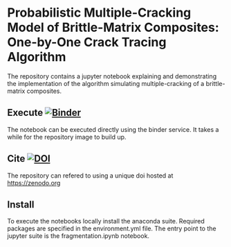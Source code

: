 # Probabilistic Multiple-Cracking Model of Brittle-Matrix Composites: One-by-One Crack Tracing Algorithm

The repository contains a jupyter notebook explaining and demonstrating 
the implementation of the algorithm simulating multiple-cracking 
of a brittle-matrix composites.

## Execute [![Binder](https://mybinder.org/badge.svg)](https://mybinder.org/v2/gh/bmcs-group/bmcs_fragmentation.git/master?urlpath=%2Fapps%2Ffragmentation.ipynb)
The notebook can be executed directly
using the binder service. It takes a while for the repository image to build up.

## Cite [![DOI](https://zenodo.org/badge/265839531.svg)](https://zenodo.org/badge/latestdoi/265839531)
The repository can refered to using a unique doi hosted at https://zenodo.org 

## Install
To execute the notebooks locally install the anaconda suite. Required packages
are specified in the environment.yml file. The entry point to the jupyter suite 
is the fragmentation.ipynb notebook.
